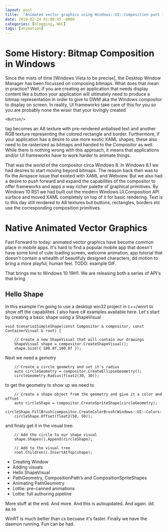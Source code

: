 ```yaml
---
layout: post
title:  "Animated vector graphics using Windows::UI::Composition part 1"
date: 2019-02-24 01:00:45 -0800
categories: [blogging, WUC]
tags: [animation]
---
```

# Some History: Bitmap Composition in Windows
Since the mists of time [Windows Vista to be precise], the Desktop Window Manager has been focussed on composing bitmaps.  What does that mean in practice? Well, if you are creating an application that needs display content like a button your application will ultimately need to produce a bitmap representation in order to give to DWM aka the Windows compositor to display on screen.  In reality, UI frameworks take care of this for you so you are probably none the wiser that your lovingly created 
```xaml
<Button/>
```
tag becomes an A8 texture with pre-rendered antialised text and another RGB texture representing the colored rectangle and border.  Furthermore, if your application has a desire to use more exotic XAML shapes, these also need to be rasterized as bitmaps and handed to the Compositor as well.  While there is nothing wrong with this approach, it means that applications and/or UI frameworks have to work harder to animate things.

That was the world of the compositor circa Windows 8.  In Windows 8.1 we had desires to start moving beyond bitmaps.  The reason back then was to fix the Airspace issue that existed with XAML and Webview.  But we also had a desire to push forward and expand the capabilites of the compositor to offer frameworks and apps a way richer palette of graphical primitives.  By Windows 10 RS1 we had built out the modern Windows.UI.Composition API surface and moved XAML completely on top of it for basic rendering.  Text is to this day still rendered to A8 textures but buttons, rectangles, borders etc use the corresponding composition primitives.

# Native Animated Vector Graphics
Fast Forward to today: animated vector graphics have become common place in mobile apps.  It's hard to find a popular mobile app that doesn't have some kind of cute loading screen, welcome animation, app tutorial that doesn't contain a whealth of beautifuly designed characters, dd motion to bring a more playful, human feel. TODO: example GIF.

That brings me to Windows 10 19H1.  We are releasing both a series of API's that bring 

## Hello Shape 
In this example I'm going to use a desktop win32 project in c++/winrt to show off the capabilites.  I also have c# examples available here.  Let's start by creating a basic shape using a ShapeVisual


```cppwinrt
void Scenario1SimpleShape(const Compositor & compositor, const ContainerVisual & root) {

	// Create a new ShapeVisual that will contain our drawings
	ShapeVisual shape = compositor.CreateShapeVisual();
	shape.Size({ 100.0f,100.0f });
```

Next we need a gemotry

```cppwinrt
	// Create a circle geometry and set it's radius
	auto circleGeometry = compositor.CreateEllipseGeometry();
	circleGeometry.Radius(float2(30, 30));
```

to get the geometry to show up we need to 

```cppwinrt
	// Create a shape object from the geometry and give it a color and offset
	auto circleShape = compositor.CreateSpriteShape(circleGeometry);
	circleShape.FillBrush(compositor.CreateColorBrush(Windows::UI::Colors::Orange()));
	circleShape.Offset(float2(50, 50));
```

and finaly get it in the visual tree:

```cppwinrt
	// Add the circle to our shape visual
	shape.Shapes().Append(circleShape);

	// Add to the visual tree
	root.Children().InsertAtTop(shape);
```


- Creating Window
- Adding visuals
- Hello ShapeVisual
- PathGeometry, CompositionPath’s and CompositionSpriteShapes
- Animating PathGeometry
- Lottie: pre-canned animations
- Lottie: full authoring pipeline

More stuff at the end.  And more.  And this is autoupdated.  And again. dd. aa.ss


WinRT is much better than cx becuase it's faster.  Finally we have the daemon running.
Fun can be had.